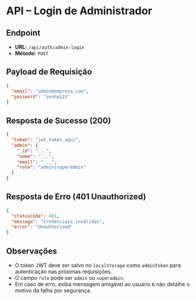 # API – Login de Administrador

## Endpoint

- **URL:** `/api/auth/admin-login`
- **Método:** `POST`

## Payload de Requisição
```json
{
  "email": "admin@empresa.com",
  "password": "senha123"
}
```

## Resposta de Sucesso (200)
```json
{
  "token": "jwt_token_aqui",
  "admin": {
    "_id": "...",
    "nome": "...",
    "email": "...",
    "role": "admin|superadmin"
  }
}
```

## Resposta de Erro (401 Unauthorized)
```json
{
  "statusCode": 401,
  "message": "Credenciais inválidas",
  "error": "Unauthorized"
}
```

## Observações
- O token JWT deve ser salvo no `localStorage` como `adminToken` para autenticação nas próximas requisições.
- O campo `role` pode ser `admin` ou `superadmin`.
- Em caso de erro, exiba mensagem amigável ao usuário e não detalhe o motivo da falha por segurança. 